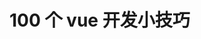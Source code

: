 # 100 个 vue 开发小技巧

<script setup>
import Increment from './components/Increment.vue'
</script>

<Increment />
